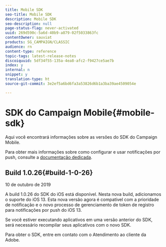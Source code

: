 ```yaml
---
title: Mobile SDK
seo-title: Mobile SDK
description: Mobile SDK
seo-description: null
page-status-flag: never-activated
uuid: 269d590c-5a6d-40b9-a879-02f5033863fc
contentOwner: sauviat
products: SG_CAMPAIGN/CLASSIC
audience: rn
content-type: reference
topic-tags: latest-release-notes
discoiquuid: 5df34f55-135a-4ea8-afc2-f9427ce5ae7b
index: y
internal: n
snippet: y
translation-type: ht
source-git-commit: 3e2ef5a6bd6fa3a53826d6b1a3ba39ae4509054e

---
```



# SDK do Campaign Mobile{#mobile-sdk}

Aqui você encontrará informações sobre as versões do SDK do Campaign Mobile.



Para obter mais informações sobre como configurar e usar notificações por push, consulte a [documentação dedicada](../../delivery/using/about-mobile-app-channel.md).

## Build 1.0.26{#build-1-0-26}

10 de outubro de 2019

A build 1.0.26 do SDK do iOS está disponível. Nesta nova build, adicionamos o suporte do iOS 13. Esta nova versão agora é compatível com a prioridade de notificação e o novo processo de gerenciamento de token de registro para notificações por push do iOS 13.

Se você estiver executando aplicativos em uma versão anterior do SDK, será necessário recompilar seus aplicativos com o novo SDK.

Para obter o SDK, entre em contato com o Atendimento ao cliente da Adobe.
